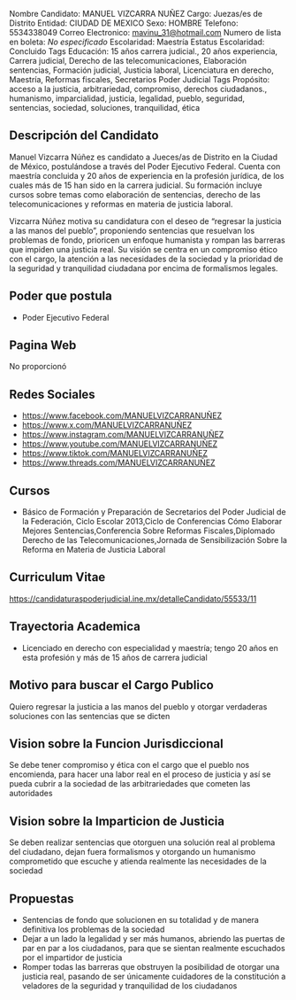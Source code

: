 Nombre Candidato: MANUEL VIZCARRA NUÑEZ
Cargo: Juezas/es de Distrito
Entidad: CIUDAD DE MEXICO
Sexo: HOMBRE
Telefono: 5534338049
Correo Electronico: mavinu_31@hotmail.com
Numero de lista en boleta: *No especificado*
Escolaridad: Maestría
Estatus Escolaridad: Concluido
Tags Educación: 15 años carrera judicial., 20 años experiencia, Carrera judicial, Derecho de las telecomunicaciones, Elaboración sentencias, Formación judicial, Justicia laboral, Licenciatura en derecho, Maestría, Reformas fiscales, Secretarios Poder Judicial
Tags Propósito: acceso a la justicia, arbitrariedad, compromiso, derechos ciudadanos., humanismo, imparcialidad, justicia, legalidad, pueblo, seguridad, sentencias, sociedad, soluciones, tranquilidad, ética


## Descripción del Candidato 

Manuel Vizcarra Núñez es candidato a Jueces/as de Distrito en la Ciudad de México, postulándose a través del Poder Ejecutivo Federal. Cuenta con maestría concluida y 20 años de experiencia en la profesión jurídica, de los cuales más de 15 han sido en la carrera judicial. Su formación incluye cursos sobre temas como elaboración de sentencias, derecho de las telecomunicaciones y reformas en materia de justicia laboral.

Vizcarra Núñez motiva su candidatura con el deseo de “regresar la justicia a las manos del pueblo”, proponiendo sentencias que resuelvan los problemas de fondo, prioricen un enfoque humanista y rompan las barreras que impiden una justicia real. Su visión se centra en un compromiso ético con el cargo, la atención a las necesidades de la sociedad y la prioridad de la seguridad y tranquilidad ciudadana por encima de formalismos legales.


## Poder que postula

- Poder Ejecutivo Federal


## Pagina Web

No proporcionó


## Redes Sociales

- https://www.facebook.com/MANUELVIZCARRANUÑEZ
- https://www.x.com/MANUELVIZCARRANUÑEZ
- https://www.instagram.com/MANUELVIZCARRANUÑEZ
- https://www.youtube.com/MANUELVIZCARRANUÑEZ
- https://www.tiktok.com/MANUELVIZCARRANUÑEZ
- https://www.threads.com/MANUELVIZCARRANUÑEZ


## Cursos

- Básico de Formación y Preparación de Secretarios del Poder Judicial de la Federación, Ciclo Escolar 2013,Ciclo de Conferencias Cómo Elaborar Mejores Sentencias,Conferencia Sobre Reformas Fiscales,Diplomado Derecho de las Telecomunicaciones,Jornada de Sensibilización Sobre la Reforma en Materia de Justicia Laboral


## Curriculum Vitae

https://candidaturaspoderjudicial.ine.mx/detalleCandidato/55533/11


## Trayectoria Academica

- Licenciado en derecho con especialidad y maestría; tengo 20 años en esta profesión y más de 15 años de carrera judicial


## Motivo para buscar el Cargo Publico

Quiero regresar la justicia a las manos del pueblo y otorgar verdaderas soluciones con las sentencias que se dicten


## Vision sobre la Funcion Jurisdiccional

Se debe tener compromiso y ética con el cargo que el pueblo nos encomienda, para hacer una labor real en el proceso de justicia y así se pueda cubrir a la sociedad de las arbitrariedades que cometen las autoridades


## Vision sobre la Imparticion de Justicia

Se deben realizar sentencias que otorguen una solución real al problema del ciudadano, dejan fuera formalismos y otorgando un humanismo comprometido que escuche y atienda realmente las necesidades de la sociedad


## Propuestas

- Sentencias de fondo que solucionen en su totalidad y de manera definitiva los problemas de la sociedad
- Dejar a un lado la legalidad y ser más humanos, abriendo las puertas de par en par a los ciudadanos, para que se sientan realmente escuchados por el impartidor de justicia
- Romper todas las barreras que obstruyen la posibilidad de otorgar una justicia real, pasando de ser únicamente cuidadores de la constitución a veladores de la seguridad y tranquilidad de los ciudadanos

